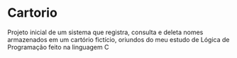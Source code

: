 # Cartorio
Projeto inicial de um sistema que registra, consulta e deleta nomes armazenados em um cartório fictício, oriundos do meu estudo de Lógica de Programação feito na linguagem C
